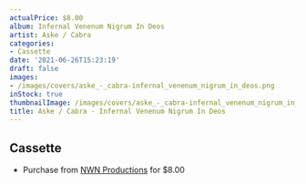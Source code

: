 ```yaml
---
actualPrice: $8.00
album: Infernal Venenum Nigrum In Deos
artist: Aske / Cabra
categories:
- Cassette
date: '2021-06-26T15:23:19'
draft: false
images:
- /images/covers/aske_-_cabra-infernal_venenum_nigrum_in_deos.png
inStock: true
thumbnailImage: /images/covers/aske_-_cabra-infernal_venenum_nigrum_in_deos-thumb.png
title: Aske / Cabra - Infernal Venenum Nigrum In Deos
---
```


## Cassette
* Purchase from [NWN Productions](http://shop.nwnprod.com/index.php?route=product/product&path=73&product_id=15178&sort=pd.name&order=ASC) for $8.00
